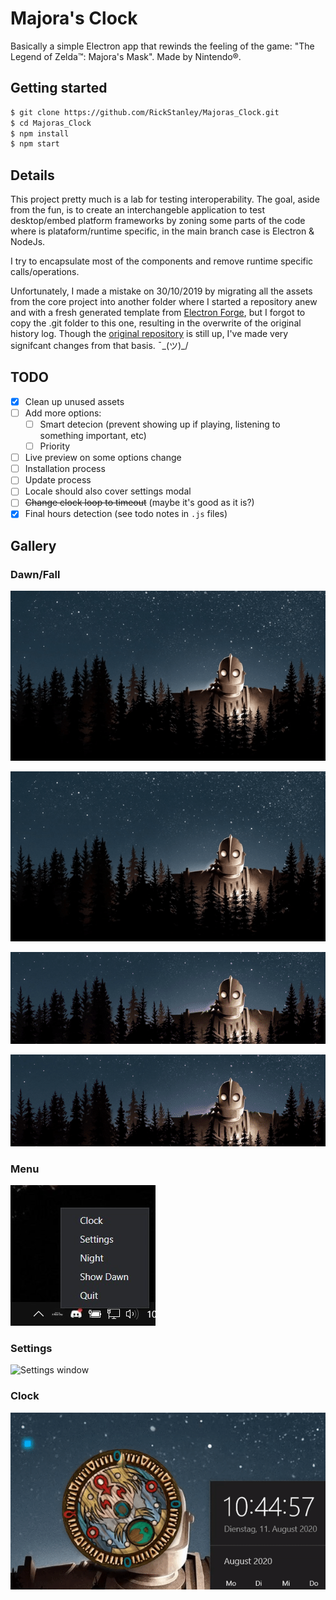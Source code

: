 # Majora's Clock

Basically a simple Electron app that rewinds the feeling of the game: "The Legend of Zelda™: Majora's Mask". Made by Nintendo®.

## Getting started
``` bash
$ git clone https://github.com/RickStanley/Majoras_Clock.git
$ cd Majoras_Clock
$ npm install
$ npm start
```

## Details

This project pretty much is a lab for testing interoperability. The goal, aside from the fun, is to create an interchangeble application to test desktop/embed platform frameworks by zoning some parts of the code where is plataform/runtime specific, in the main branch case is Electron & NodeJs.

I try to encapsulate most of the components and remove runtime specific calls/operations.

Unfortunately, I made a mistake on 30/10/2019 by migrating all the assets from the core project into another folder where I started a repository anew and with a fresh generated template from [Electron Forge](https://www.electronforge.io/), but I forgot to copy the .git folder to this one, resulting in the overwrite of the original history log. Though the [original repository](https://github.com/Mozz4rt/MAJORAS_TIME) is still up, I've made very signifcant changes from that basis. ¯\_(ツ)_/

## TODO

- [x] Clean up unused assets
- [ ] Add more options:
  - [ ] Smart detecion (prevent showing up if playing, listening to something important, etc)
  - [ ] Priority
- [ ] Live preview on some options change
- [ ] Installation process
- [ ] Update process
- [ ] Locale should also cover settings modal
- [ ] ~~Change clock loop to timeout~~ (maybe it's good as it is?)
- [x] Final hours detection (see todo notes in `.js` files)

## Gallery

### Dawn/Fall
![Fall of day in english](https://github.com/RickStanley/Majoras_Clock/blob/master/gifs/fallenglish.gif "Fall of day in english")

![Fall of day in german](https://github.com/RickStanley/Majoras_Clock/blob/master/gifs/fallgerman.gif "Fall of day in german")

![Nightfall classic](https://github.com/RickStanley/Majoras_Clock/blob/master/gifs/nightfallclassic.gif "Nightfall classic")

![Nightfall remaster](https://github.com/RickStanley/Majoras_Clock/blob/master/gifs/nightfallremaster.gif "Nightfall remaster")

### Menu
![Tray menu](https://github.com/RickStanley/Majoras_Clock/blob/master/gifs/menu.jpg "Tray Menu")

### Settings
![Settings window](https://github.com/RickStanley/Majoras_Clock/blob/master/gifs/Settings.gif "Settings")

### Clock
![Clock window](https://github.com/RickStanley/Majoras_Clock/blob/master/gifs/clock.gif "Clock")
